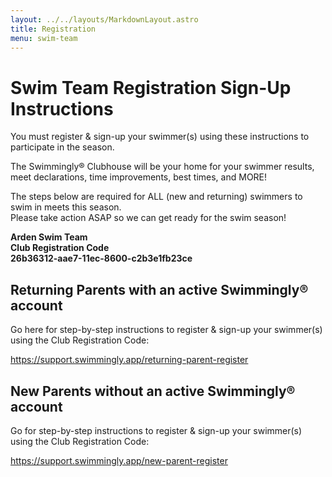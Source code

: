 ```yaml
---
layout: ../../layouts/MarkdownLayout.astro
title: Registration
menu: swim-team
---
```


# Swim Team Registration Sign-Up Instructions

You must register & sign-up your swimmer(s) using these instructions to participate in the season.                

The Swimmingly® Clubhouse will be your home for your swimmer results, meet declarations, time improvements, best times, and MORE\!               

The steps below are required for ALL (new and returning) swimmers to swim in meets this season.   
Please take action ASAP so we can get ready for the swim season\!

**Arden Swim Team**  
**Club Registration Code**  
**26b36312-aae7-11ec-8600-c2b3e1fb23ce**

## Returning Parents with an active Swimmingly® account 

Go here for step-by-step instructions to register & sign-up your swimmer(s) using the Club Registration Code:

https://support.swimmingly.app/returning-parent-register   
                    

## New Parents without an active Swimmingly® account

Go for step-by-step instructions to register & sign-up your swimmer(s) using the Club Registration Code:

https://support.swimmingly.app/new-parent-register 

